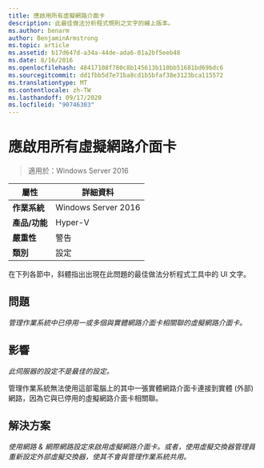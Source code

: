 ```yaml
---
title: 應啟用所有虛擬網路介面卡
description: 此最佳做法分析程式規則之文字的線上版本。
ms.author: benarm
author: BenjaminArmstrong
ms.topic: article
ms.assetid: b17d647d-a34a-44de-ada6-01a2bf5eeb48
ms.date: 8/16/2016
ms.openlocfilehash: 48417108f780c8b145613b110bb51681bd69bdc6
ms.sourcegitcommit: dd1fbb5d7e71ba8cd1b5bfaf38e3123bca115572
ms.translationtype: MT
ms.contentlocale: zh-TW
ms.lasthandoff: 09/17/2020
ms.locfileid: "90746303"
---
```

# <a name="all-virtual-network-adapters-should-be-enabled"></a>應啟用所有虛擬網路介面卡

>適用於：Windows Server 2016



|屬性|詳細資料|
|-|-|
|**作業系統**|Windows Server 2016|
|**產品/功能**|Hyper-V|
|**嚴重性**|警告|
|**類別**|設定|

在下列各節中，斜體指出出現在此問題的最佳做法分析程式工具中的 UI 文字。

## <a name="issue"></a>問題

*管理作業系統中已停用一或多個與實體網路介面卡相關聯的虛擬網路介面卡。*

## <a name="impact"></a>影響

*此伺服器的設定不是最佳的設定。*

管理作業系統無法使用這部電腦上的其中一張實體網路介面卡連接到實體 (外部) 網路，因為它與已停用的虛擬網路介面卡相關聯。

## <a name="resolution"></a>解決方案

*使用網路 & 網際網路設定來啟用虛擬網路介面卡。或者，使用虛擬交換器管理員重新設定外部虛擬交換器，使其不會與管理作業系統共用。*



